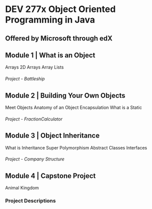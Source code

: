 # DEV 277x Object Oriented Programming in Java
## Offered by Microsoft through edX

## Module 1 | What is an Object
Arrays
2D Arrays
Array Lists
###### Project - Battleship

## Module 2 | Building Your Own Objects
Meet Objects
Anatomy of an Object
Encapsulation
What is a Static
###### Project - FractionCalculator

## Module 3 | Object Inheritance
What is Inheritance
Super
Polymorphism
Abstract Classes
Interfaces
###### Project - Company Structure

## Module 4 | Capstone Project
Animal Kingdom





### Project Descriptions

